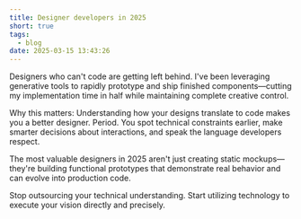 ```yaml
---
title: Designer developers in 2025
short: true
tags:
  - blog
date: 2025-03-15 13:43:26
---
```


Designers who can't code are getting left behind. I've been leveraging generative tools to rapidly prototype and ship finished components—cutting my implementation time in half while maintaining complete creative control.

Why this matters: Understanding how your designs translate to code makes you a better designer. Period. You spot technical constraints earlier, make smarter decisions about interactions, and speak the language developers respect.

The most valuable designers in 2025 aren't just creating static mockups—they're building functional prototypes that demonstrate real behavior and can evolve into production code.

Stop outsourcing your technical understanding. Start utilizing technology to execute your vision directly and precisely.
